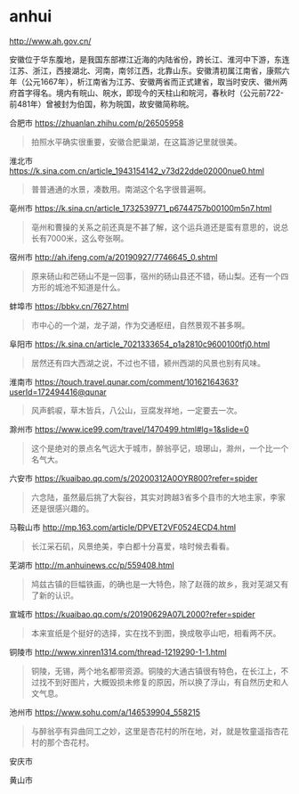 # anhui

http://www.ah.gov.cn/

安徽位于华东腹地，是我国东部襟江近海的内陆省份，跨长江、淮河中下游，东连江苏、浙江，西接湖北、河南，南邻江西，北靠山东。安徽清初属江南省，康熙六年（公元1667年），析江南省为江苏、安徽两省而正式建省，取当时安庆、徽州两府首字得名。境内有皖山、皖水，即现今的天柱山和皖河，春秋时（公元前722-前481年）曾被封为伯国，称为皖国，故安徽简称皖。

合肥市 https://zhuanlan.zhihu.com/p/26505958

> 拍照水平确实很重要，安徽合肥巢湖，在这篇游记里就很美。

淮北市 https://k.sina.com.cn/article_1943154142_v73d22dde02000nue0.html

> 普普通通的水景，凑数用。南湖这个名字很普遍啊。

亳州市 https://k.sina.cn/article_1732539771_p6744757b00100m5n7.html

> 亳州和曹操的关系之前还真是不甚了解，这个运兵道还是蛮有意思的，说总长有7000米，这么夸张啊。

宿州市 http://ah.ifeng.com/a/20190927/7746645_0.shtml

> 原来砀山和芒砀山不是一回事，宿州的砀山县还不错，砀山梨。还有一个四方形的城池不知道是什么。

蚌埠市 https://bbkv.cn/7627.html

> 市中心的一个湖，龙子湖，作为交通枢纽，自然景观不甚多啊。

阜阳市 https://k.sina.cn/article_7021333654_p1a2810c9600100tfj0.html

> 居然还有四大西湖之说，不过也不错，颍州西湖的风景也别有风味。

淮南市 https://touch.travel.qunar.com/comment/10162164363?userId=172494416@qunar

> 风声鹤唳，草木皆兵，八公山，豆腐发祥地，一定要去一次。

滁州市 https://www.ice99.com/travel/1470499.html#lg=1&slide=0

> 这个是绝对的景点名气远大于城市，醉翁亭记，琅琊山，滁州，一个比一个名气大。

六安市 https://kuaibao.qq.com/s/20200312A0OYR800?refer=spider

> 六念陆，虽然最后挑了大裂谷，其实对跨越3省多个县市的大地主家，李家还是很感兴趣的。

马鞍山市 http://mp.163.com/article/DPVET2VF0524ECD4.html

> 长江采石矶，风景绝美，李白都十分喜爱，啥时候去看看。

芜湖市 http://m.anhuinews.cc/p/559408.html

> 鸠兹古镇的巨幅铁画，的确也是一大特色，除了赵薇的故乡，我对芜湖又有了新的认识。

宣城市 https://kuaibao.qq.com/s/20190629A07L2000?refer=spider

> 本来宣纸是个挺好的选择，实在找不到图，换成敬亭山吧，相看两不厌。

铜陵市 http://www.xinren1314.com/thread-1219290-1-1.html

> 铜陵，无锡，两个地名都带资源。铜陵的大通古镇很有特色，在长江上，不过找不到好图片，大概毁损未修复的原因，所以换了浮山，有自然历史和人文气息。

池州市 https://www.sohu.com/a/146539904_558215

> 与醉翁亭有异曲同工之妙，这里是杏花村的所在地，对，就是牧童遥指杏花村的那个杏花村。

安庆市

黄山市